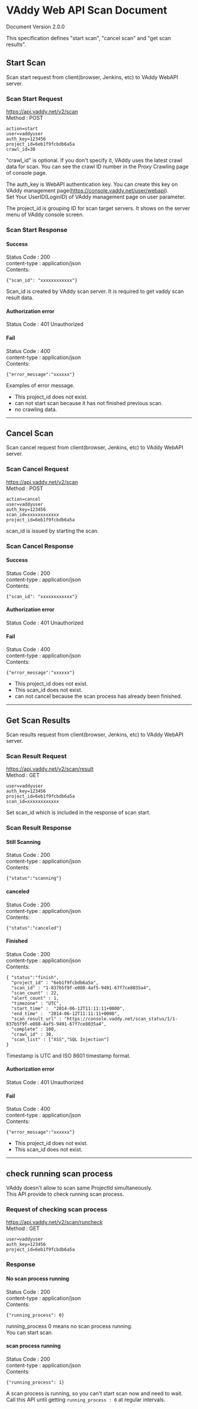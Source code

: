 VAddy Web API Scan Document
======================

Document Version 2.0.0

This specification defines "start scan", "cancel scan" and "get scan results".


## Start Scan
Scan start request from client(browser, Jenkins, etc) to VAddy WebAPI server.


### Scan Start Request
https://api.vaddy.net/v2/scan  
Method : POST  

    action=start
    user=vaddyuser
    auth_key=123456
    project_id=6eb1f9fcbdb6a5a
    crawl_id=30

"crawl_id" is optional. If you don't specify it, VAddy uses the latest crawl data for scan. You can see the crawl ID number in the Proxy Crawling page of console page.

The auth_key is WebAPI authentication key. You can create this key on VAddy management page(https://console.vaddy.net/user/webapi).  
Set Your UserID(LoginID) of VAddy management page on user parameter.  

The project_id is grouping ID for scan target servers.  It shows on the server menu of VAddy console screen.  


### Scan Start Response
#### Success
Status Code : 200  
content-type  : application/json  
Contents:

    {"scan_id": "xxxxxxxxxxxx"}

Scan_id is created by VAddy scan server. It is required to get vaddy scan result data.



#### Authorization error
Status Code : 401  Unauthorized  

#### Fail
Status Code : 400  
content-type  : application/json  
Contents:

    {"error_message":"xxxxxx"}

Examples of error message.  

- This project_id does not exist.
- can not start scan because it has not finished previous scan.
- no crawling data.

----------------------------------------------------------------------------------

## Cancel Scan
Scan cancel request from client(browser, Jenkins, etc) to VAddy WebAPI server.

### Scan Cancel Request
https://api.vaddy.net/v2/scan  
Method : POST  

    action=cancel
    user=vaddyuser
    auth_key=123456
    scan_id=xxxxxxxxxxxx
    project_id=6eb1f9fcbdb6a5a

scan_id is issued by starting the scan.



### Scan Cancel Response
#### Success
Status Code : 200  
content-type  : application/json  
Contents:

    {"scan_id": "xxxxxxxxxxxx"}


#### Authorization error
Status Code : 401  Unauthorized  

#### Fail
Status Code : 400  
content-type  : application/json  
Contents:

    {"error_message":"xxxxxx"}


- This project_id does not exist.
- This scan_id does not exist.
- can not cancel because the scan process has already been finished.


----------------------------------------------------------------------------------


## Get Scan Results

Scan results request from client(browser, Jenkins, etc) to VAddy WebAPI server.


### Scan Result Request
https://api.vaddy.net/v2/scan/result  
Method : GET  

    user=vaddyuser
    auth_key=123456
    project_id=6eb1f9fcbdb6a5a
    scan_id=xxxxxxxxxxxx

Set scan_id which is included in the response of scan start.


### Scan Result Response
#### Still Scanning
Status Code : 200  
content-type  : application/json  
Contents:

    {"status":"scanning"}

#### canceled
Status Code : 200  
content-type  : application/json  
Contents:

    {"status":"canceled"}


#### Finished
Status Code : 200  
content-type  : application/json  
Contents:

    { "status":"finish",
      "project_id" : "6eb1f9fcbdb6a5a",
      "scan_id" : "1-837b5f9f-e088-4af5-9491-67f7ce8035a4",
      "scan_count" : 22,
      "alert_count" : 1,
      "timezone" : "UTC",
      "start_time" :  "2014-06-12T11:11:11+0000",
      "end_time" :  "2014-06-12T11:11:11+0000",
      "scan_result_url" : "https://console.vaddy.net/scan_status/1/1-837b5f9f-e088-4af5-9491-67f7ce8035a4",
      "complete" : 100,
      "crawl_id" : 30,
      "scan_list" : ["XSS","SQL Injection"]
    }

Timestamp is UTC and ISO 8601 timestamp format.



#### Authorization error
Status Code : 401  Unauthorized  

#### Fail
Status Code : 400  
content-type  : application/json  
Contents:

    {"error_message":"xxxxxx"}

- This project_id does not exist.
- This scan_id does not exist.


----------------------------------------------------------------------------------


## check running scan process

VAddy doesn't allow to scan same ProjectId simultaneously.  
This API provide to check running scan process.  


### Request of checking scan process
https://api.vaddy.net/v2/scan/runcheck  
Method : GET  

    user=vaddyuser
    auth_key=123456
    project_id=6eb1f9fcbdb6a5a


### Response

#### No scan process running

Status Code : 200  
content-type  : application/json  
Contents:

    {"running_process": 0}

running_process 0 means no scan process running.  
You can start scan.  


#### scan process running
Status Code : 200  
content-type  : application/json  
Contents:

    {"running_process": 1}

A scan process is running, so you can't start scan now and need to wait.  
Call this API until getting `running_process : 0` at regular intervals.
